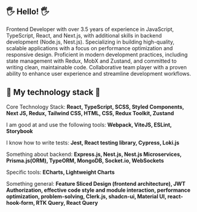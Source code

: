 ## 🖐 Hello! 🖐

Frontend Developer with over 3.5 years of experience in JavaScript, TypeScript, React, and Next.js, with additional skills in backend development (Node.js, Nest.js).
Specializing in building high-quality, scalable applications with a focus on performance optimization and responsive design. Proficient in modern development practices, including state management with Redux, MobX and Zustand, and committed to writing clean, maintainable code. Collaborative team player with a proven ability to enhance user experience and streamline development workflows.


## 🚀 My technology stack 🚀
Core Technology Stack: **React, TypeScript, SCSS, Styled Components, Next JS, Redux, Tailwind CSS, HTML, CSS, Redux Toolkit, Zustand**

I am good at and use the following tools: **Webpack, ViteJS, ESLint, Storybook**

I know how to write tests: **Jest, React testing library, Cypress, Loki.js**

Something about backend: **Express.js, Nest.js, Nest.js Microservices, Prisma.js(ORM), TypeORM, MongoDB, Socket.io, WebSockets**

Specific tools: **ECharts, Lightweight Charts**

Something general: **Feature Sliced Design (frontend architecture), JWT Authorization, effective code style and module interaction, performance optimization, problem-solving, Clerk.js, shadcn-ui, Material UI, react-hook-form, RTK Query, React Query**
